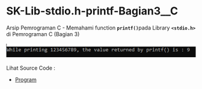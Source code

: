 # SK-Lib-stdio.h-printf-Bagian3__C
Arsip Pemrograman C - Memahami function <code><b>printf()</b></code>pada Library <code><b>&lt;stdio.h></b></code> di Pemrograman C (Bagian 3)<br><br>
<img src="https://github.com/RizkyKhapidsyah/SK-Lib-stdio.h-printf-Bagian3__C/blob/master/SK-Lib-stdio.h-printf-Bagian3__C/result/001.PNG"><br><br>
Lihat Source Code : <br>
- <a href="https://github.com/RizkyKhapidsyah/SK-Lib-stdio.h-printf-Bagian3__C/blob/master/SK-Lib-stdio.h-printf-Bagian3__C/Source.c">Program</a>

